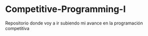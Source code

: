 # Competitive-Programming-I
Repositorio donde voy a ir subiendo mi avance en la programación competitiva
